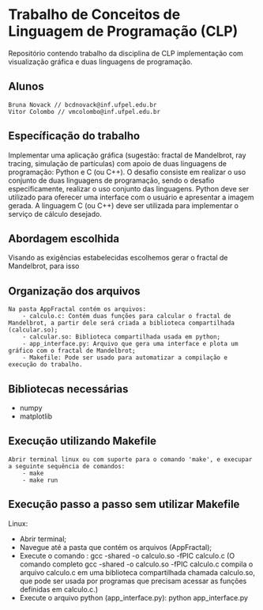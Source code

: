 # Trabalho de Conceitos de Linguagem de Programação (CLP) 
 Repositório contendo trabalho da disciplina de CLP implementação com visualização gráfica e duas linguagens de programação.

## Alunos
    Bruna Novack // bcdnovack@inf.ufpel.edu.br
    Vitor Colombo // vmcolombo@inf.ufpel.edu.br

## Específicação do trabalho
Implementar uma aplicação gráfica (sugestão: fractal de Mandelbrot, ray tracing, simulação de partículas) com apoio de duas linguagens de programação: Python e C (ou C++). O desafio consiste em realizar o uso conjunto de duas linguagens de programação, sendo o desafio especificamente, realizar o uso conjunto das linguagens. Python deve ser utilizado para oferecer uma interface com o usuário e apresentar a imagem gerada. A linguagem C (ou C++) deve ser utilizada para implementar o serviço de cálculo desejado.

## Abordagem escolhida
Visando as exigências estabelecidas escolhemos gerar o fractal de Mandelbrot, para isso 

## Organização dos arquivos
    Na pasta AppFractal contém os arquivos:
        - calculo.c: Contém duas funções para calcular o fractal de Mandelbrot, a partir dele será criada a biblioteca compartilhada (calcular.so);
        - calcular.so: Biblioteca compartilhada usada em python;
        - app_interface.py: Arquivo que gera uma interface e plota um gráfico com o fractal de Mandelbrot;
        - Makefile: Pode ser usado para automatizar a compilação e execução do trabalho.

## Bibliotecas necessárias
- numpy
- matplotlib

## Execução utilizando Makefile
    Abrir terminal linux ou com suporte para o comando 'make', e execupar a seguinte sequência de comandos:
        - make
        - make run

## Execução passo a passo sem utilizar Makefile
Linux: 
- Abrir terminal;
- Navegue até a pasta que contém os arquivos (AppFractal);
- Execute o comando : gcc -shared -o calculo.so -fPIC calculo.c (O comando completo gcc -shared -o calculo.so -fPIC calculo.c compila o arquivo calculo.c em uma biblioteca compartilhada chamada calculo.so, que pode ser usada por programas que precisam acessar as funções definidas em calculo.c.)
- Execute o arquivo python (app_interface.py): python app_interface.py



